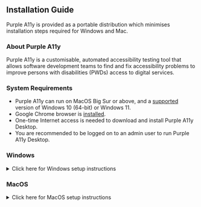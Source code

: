 ## Installation Guide

Purple A11y is provided as a portable distribution which minimises installation steps required for Windows and Mac.

### About Purple A11y
Purple A11y is a customisable, automated accessibility testing tool that allows software development teams to find and fix accessibility problems to improve persons with disabilities (PWDs) access to digital services.

### System Requirements
* Purple A11y can run on MacOS Big Sur or above, and a [supported](https://learn.microsoft.com/en-us/windows/release-health/supported-versions-windows-client) version of Windows 10 (64-bit) or Windows 11.
* Google Chrome browser is [installed](https://www.google.com/chrome).
* One-time Internet access is needed to download and install Purple A11y Desktop.
* You are recommended to be logged on to an admin user to run Purple A11y Desktop.

### Windows
<details>
  <summary>Click here for Windows setup instructions</summary>

#### Download Portable Copy
* Download and extract latest [purple-a11y-portable-windows.zip](https://github.com/GovTechSG/purple-a11y/releases/latest/download/purple-a11y-portable-windows.zip).
* Tip: To extract files, right-click the Compressed zip file and click "Extract All…" in the context menu.

#### Run Purple A11y
 * Navigate to the folder containing purple-a11y-portable-windows.
 * Double-click `a11y_shell.cmd` (Windows Command Script file).
  <img width="480" alt="Screenshot of Windows Explorer with a11y_shell.cmd selected" src="https://github.com/GovTechSG/purple-a11y/assets/50561219/872c9fce-0d7f-405d-b6b6-c8a196c3e81a">

 * A Windows Command Prompt window should open with contents as illustrated below. `a11y_shell` will automatically prepare your system to run Purple a11y.
```
a11y Shell - Created By younglim - NO WARRANTY PROVIDED
================================================================

INFO: Stored current working directory at C:\Users\a11y\Downloads\purple-a11y-portable-windows
INFO: Set path to node for this session
INFO: Set path to node_modules for this session
INFO: Set path to npm-global for this session
INFO: Set path to Playwright cache for this session
INFO: Set path to ImageMagick for this session
INFO: Set path to purple-a11y for this session


PS C:\Users\username\Downloads\purple-a11y-portable-windows>
```


 * Type in the following commands into the window.  The following commands will navigate your Command Prompt window to the `purple-a11y` sub-directory and initiate a scan
```
cd purple-a11y
node index
```
 * If a Windows Firewall prompt appears, click "Allow access"
<img width="261" alt="Windows Firewall prompt for Allow access" src="https://github.com/GovTechSG/purple-a11y/assets/50561219/4ece401b-1195-4a90-a327-243c081690b9">

 * You should then see your Windows Command Prompt window updated with the following contents
```
PS C:\Users\username\Downloads\purple-a11y-portable-windows> cd purple-a11y
PS C:\Users\username\Downloads\purple-a11y-portable-windows\purple-a11y> node index
┌────────────────────────────────────────────────────────────┐
│ Welcome to A11y Accessibility Testing Tool!                │
│ We recommend using Chrome browser for the best experience. │
│                                                            │
│ Version: ░░░░░░                                            │
└────────────────────────────────────────────────────────────┘
? What would you like to scan today? (Use arrow keys)
> sitemap
  website
  custom flow
```

 * Follow the steps at [Features](https://github.com/GovTechSG/purple-a11y#features) for more information on how to run a scan.

  </details>

### MacOS
<details>
  <summary>Click here for MacOS setup instructions</summary>

#### Download Portable Copy
 * Download and extract [purple-a11y-portable-mac.zip](https://github.com/GovTechSG/purple-a11y/releases/latest/download/purple-a11y-portable-mac.zip) version.
 * Tip: To extract files in Mac, double-click on `purple-a11y-portable-mac.zip` file, usually located at your Downloads folder. A new folder with the name `purple-a11y-portable-mac` will appear in Finder.

#### Run Purple A11y
 * Navigate to the folder `purple-a11y-portable-mac`, usually located at your Downloads folder.
 * Right-click `a11y_shell.command`. Then click `Open` in the context menu.
  <img width="480" alt="Screenshot of right-click a11y_shell.command and Open" src="https://github.com/GovTechSG/purple-a11y/assets/152410523/15a0f577-c8c4-43e2-9c9d-ca4b960b8874">

 * A prompt as follows will appear like below. Click `Open`.
 <img width="240" alt="MacOS prompt for unidentified developer" src="https://github.com/GovTechSG/purple-a11y/assets/152410523/85eb0d58-8dd9-477c-916a-b759cfb1afd6">

 * A Terminal window should open with contents as illustrated below. `a11y_shell` will automatically prepare your system to run Purple A11y.
```
Last login: Thu Mar 16 10:48:05 on ttys002
/Users/username/Downloads/purple-a11y-portable-mac/a11y_shell.command ; exit;
username@hostname ~ % /Users/username/Downloads/purple-a11y-portable-mac/a11y_shell.command ; exit;
a11y Shell - Created By younglim - NO WARRANTY PROVIDED
================================================================

INFO: Setting path to node for this session
INFO: Set path to node_modules for this session
INFO: Set path to Playwright cache for this session
INFO: Set symbolic link to ImageMagick
INFO: Set path to ImageMagick binaries
INFO: Removing com.apple.quarantine attributes for required binaries to run
username@hostname purple-a11y-portable-mac %
```

 * Type in the following commands into the window.  The following commands will navigate your Terminal window to the `purple-a11y` sub-directory and initiate a scan
 ```
cd purple-a11y
node index
```

 * You should then see your Terminal window updated with the following contents
```
username@hostname purple-a11y-portable-mac % cd purple-a11y
username@hostname purple-a11y % node index
┌────────────────────────────────────────────────────────────┐
│ Welcome to A11y Accessibility Testing Tool!                │
│ We recommend using Chrome browser for the best experience. │
│                                                            │
│ Version: ░░░░░░                                            │
└────────────────────────────────────────────────────────────┘
? What would you like to scan today? (Use arrow keys)
❯ sitemap
  website
  custom flow
```

 * Follow the steps at [Features](https://github.com/GovTechSG/purple-a11y#features) for more information on how to run a scan.
</details>
